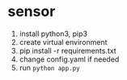 # sensor

1. install python3, pip3
2. create virtual environment
3. pip install -r requirements.txt
4. change config.yaml if needed
5. run `python app.py`

